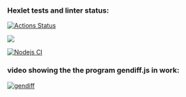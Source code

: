 ### Hexlet tests and linter status:
[![Actions Status](https://github.com/AlexAMitrofanov/frontend-project-lvl2/workflows/hexlet-check/badge.svg)](https://github.com/AlexAMitrofanov/frontend-project-lvl2/actions)

<a href="https://codeclimate.com/github/AlexAMitrofanov/frontend-project-lvl2/maintainability"><img src="https://api.codeclimate.com/v1/badges/c86075a7254f5148e2d7/maintainability" /></a>

[![Nodejs CI](https://github.com/AlexAMitrofanov/frontend-project-lvl2/workflows/Nodejs%20CI/badge.svg)](https://github.com/AlexAMitrofanov/frontend-project-lvl2/actions)

### video showing the the program gendiff.js in work:

[![gendiff](https://asciinema.org/a/suTa8aL9fGrhm6Qzm7fLVPTm8.svg)](https://asciinema.org/a/suTa8aL9fGrhm6Qzm7fLVPTm8)
